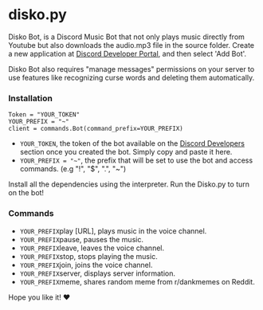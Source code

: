 # disko.py

Disko Bot, is a Discord Music Bot that not only plays music directly from Youtube but also downloads the audio.mp3 file in the source folder.
Create a new application at [Discord Developer Portal](https://discord.com/developers/applications), and then select 'Add Bot'. 

Disko Bot also requires "manage messages" permissions on your server to use features like recognizing curse words and deleting them automatically.

### Installation

```
Token = "YOUR_TOKEN"
YOUR_PREFIX = "~"
client = commands.Bot(command_prefix=YOUR_PREFIX)
```

- `YOUR_TOKEN`, the token of the bot available on the [Discord Developers](https://discord.com/developers/applications) section once you created the bot. Simply copy and paste it here.
- `YOUR_PREFIX = "~"`, the prefix that will be set to use the bot and access commands. (e.g "!", "$", ".", "~")

Install all the dependencies using the interpreter. Run the Disko.py to turn on the bot!

### Commands

- `YOUR_PREFIX`play [URL], plays music in the voice channel.
- `YOUR_PREFIX`pause, pauses the music. 
- `YOUR_PREFIX`leave, leaves the voice channel.
- `YOUR_PREFIX`stop, stops playing the music.
- `YOUR_PREFIX`join, joins the voice channel.
- `YOUR_PREFIX`server, displays server information.
- `YOUR_PREFIX`meme, shares random meme from r/dankmemes on Reddit.

Hope you like it! ❤️
